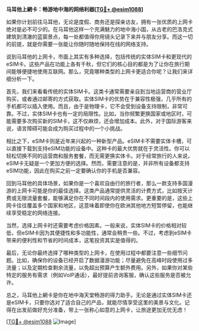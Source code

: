 **马耳他上網卡：畅游地中海的网络利器[[TG💪+ @esim1088](https://t.me/s/esim1088)]**

如果你计划前往马耳他，无论是度假、商务还是探亲访友，拥有一张优质的上网卡绝对是必不可少的。在马耳他这样一个充满魅力的地中海小国，从古老的巴洛克式建筑到清澈的蓝窗景点，每一处都值得你用镜头记录下来并与朋友分享。而这一切的前提，就是你需要一张能让你随时随地保持在线的网络支持。

说到马耳他的上网卡，市面上其实有多种选择，包括传统的实体SIM卡和更现代的eSIM卡。这些产品在功能上各有千秋，但它们的核心目的都是为了让你在旅行期间能够便捷地使用互联网。那么，究竟哪种类型的上网卡更适合你呢？让我们来详细分析一下。

首先，我们来看看传统的实体SIM卡。这类卡通常需要亲自到当地运营商的营业厅购买，或者通过邮寄的方式获取。实体SIM卡的优势在于兼容性极强，几乎所有的手机都可以插入使用。而且，由于是物理卡，它不会受到设备支持限制，非常可靠。不过，实体SIM卡也有一定的局限性。比如，当你频繁更换国家或地区时，可能需要多次购买新的SIM卡，这不仅麻烦，还会增加成本。此外，对于国际游客来说，语言障碍可能会成为购买过程中的一个小挑战。

相比之下，eSIM卡则是近年来兴起的一种新型产品。eSIM卡不需要实体卡槽，可以直接下载到支持eSIM功能的设备中。这种卡的最大优势就在于灵活性。你可以轻松切换不同的运营商和服务套餐，而无需更换实体卡。对于经常旅行的人来说，eSIM卡无疑是一个更加方便的选择。然而，需要注意的是，并非所有设备都支持eSIM功能，因此在购买之前一定要确认你的手机是否兼容。

回到马耳他的具体场景，如果你是一个喜欢自由行的旅行者，那么一款支持多国漫游的上网卡可能是你的最佳选择。这类产品通常提供灵活的计费方式，比如按天计费或无限流量套餐，能够满足你在不同时间段内的使用需求。更重要的是，这些上网卡往往覆盖多个国家和地区，这意味着即使你在欧洲其他地方短暂停留，也能继续享受稳定的网络连接。

当然，选择上网卡时还需要考虑价格因素。一般来说，实体SIM卡的价格相对较低，但eSIM卡因为其便捷性和多功能性，通常会稍贵一些。不过，考虑到eSIM卡带来的便利性和节省的时间成本，这笔投资其实是值得的。

最后，无论你最终选择了哪种类型的上网卡，在使用过程中都要注意一些细节问题。比如，确保你的设备已经开启了数据漫游功能；尽量避免在高峰时段使用过多流量；以及定期检查剩余流量，以免超出预算产生额外费用。另外，如果你对某些特定的服务有需求（例如VoIP通话），最好提前咨询客服，确认这些服务是否被允许。

总之，马耳他上網卡是你在地中海天堂畅游的得力助手。无论是通过实体SIM卡还是eSIM卡，只要你选对了适合自己的产品，就能尽情享受这里的美景与文化。记得在出发前做好充分准备，带上一张称心如意的上网卡，让旅途更加无忧无虑！

[[TG💪+ @esim1088](https://t.me/s/esim1088) ![Image](https://i.postimg.cc/4NQfJmqS/Snipaste-2025-05-13-00-14-12.png)]